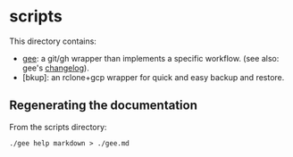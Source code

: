 # scripts

This directory contains:

* [gee](gee.md): a git/gh wrapper than implements a specific workflow.
  (see also: gee's [changelog](gee.changelog.md)).
* [bkup]: an rclone+gcp wrapper for quick and easy backup and restore.

## Regenerating the documentation

From the scripts directory:

```
./gee help markdown > ./gee.md
```
